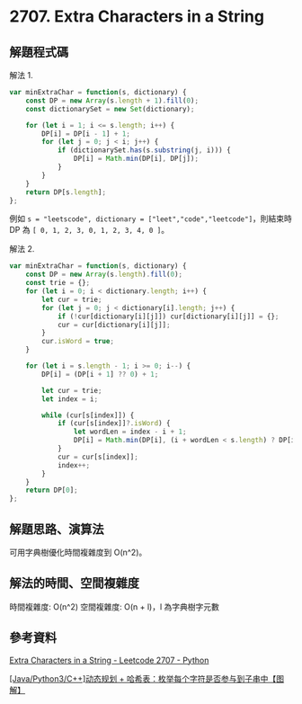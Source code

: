 # 2707. Extra Characters in a String

## 解題程式碼

解法 1.

```javascript
var minExtraChar = function(s, dictionary) {
    const DP = new Array(s.length + 1).fill(0);
    const dictionarySet = new Set(dictionary);

    for (let i = 1; i <= s.length; i++) {
        DP[i] = DP[i - 1] + 1;
        for (let j = 0; j < i; j++) {
            if (dictionarySet.has(s.substring(j, i))) {
                DP[i] = Math.min(DP[i], DP[j]);
            }
        }
    }
    return DP[s.length];
};
```

例如 `s = "leetscode", dictionary = ["leet","code","leetcode"]`，則結束時 DP 為 `[
  0, 1, 2, 3, 0,
  1, 2, 3, 4, 0
]`。

解法 2.

```javascript
var minExtraChar = function(s, dictionary) {
    const DP = new Array(s.length).fill(0);
    const trie = {};
    for (let i = 0; i < dictionary.length; i++) {
        let cur = trie;
        for (let j = 0; j < dictionary[i].length; j++) {
            if (!cur[dictionary[i][j]]) cur[dictionary[i][j]] = {};
            cur = cur[dictionary[i][j]];
        }
        cur.isWord = true;
    }

    for (let i = s.length - 1; i >= 0; i--) {
        DP[i] = (DP[i + 1] ?? 0) + 1;

        let cur = trie;
        let index = i;

        while (cur[s[index]]) {
            if (cur[s[index]]?.isWord) {
                let wordLen = index - i + 1;
                DP[i] = Math.min(DP[i], (i + wordLen < s.length) ? DP[i + wordLen] : 0);
            }
            cur = cur[s[index]];
            index++;
        }
    }
    return DP[0];
};
```

## 解題思路、演算法

可用字典樹優化時間複雜度到 O(n^2)。

## 解法的時間、空間複雜度

時間複雜度: O(n^2)
空間複雜度: O(n + l)，l 為字典樹字元數

## 參考資料

[Extra Characters in a String - Leetcode 2707 - Python](https://youtu.be/ONstwO1cD7c)

[[Java/Python3/C++]动态规划 + 哈希表：枚举每个字符是否参与到子串中【图解】](https://leetcode.cn/problems/extra-characters-in-a-string/solutions/2596765/javapython3cdong-tai-gui-hua-ha-xi-biao-zcvh6/)
